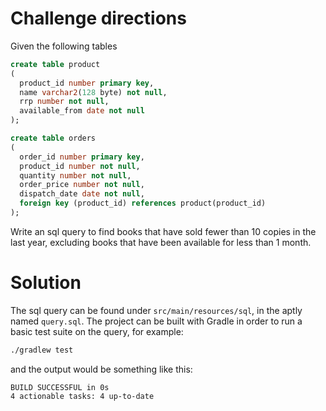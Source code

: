 # Challenge directions 

Given the following tables

```sql
create table product
(
  product_id number primary key,
  name varchar2(128 byte) not null,
  rrp number not null,
  available_from date not null
);

create table orders
(
  order_id number primary key,
  product_id number not null,
  quantity number not null,
  order_price number not null,
  dispatch_date date not null,
  foreign key (product_id) references product(product_id)
);
```

Write an sql query to find books that have sold fewer than 10 copies in
the last year, excluding books that have been available for less than 1
month.

# Solution

The sql query can be found under `src/main/resources/sql`, in the aptly
named `query.sql`. The project can be built with Gradle in order to run
a basic test suite on the query, for example:

```bash
./gradlew test
```

and the output would be something like this:

```
BUILD SUCCESSFUL in 0s
4 actionable tasks: 4 up-to-date
```
